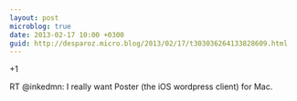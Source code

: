 ```yaml
---
layout: post
microblog: true
date: 2013-02-17 10:00 +0300
guid: http://desparoz.micro.blog/2013/02/17/t303036264133828609.html
---
```

+1

RT @inkedmn: I really want Poster (the iOS wordpress client) for Mac.
